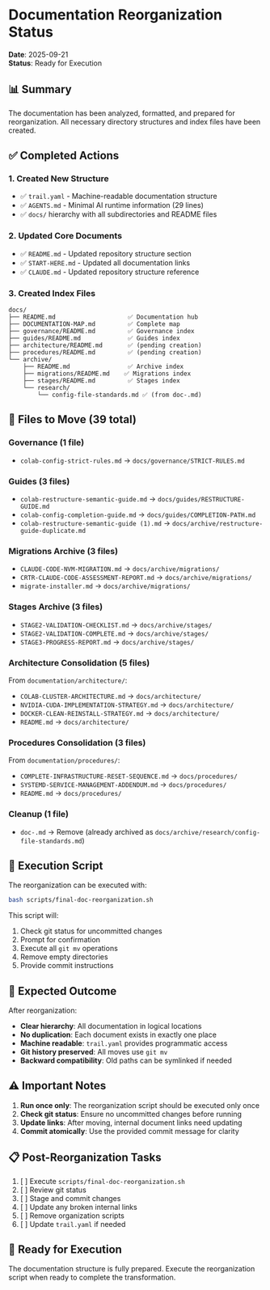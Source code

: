 # Documentation Reorganization Status

**Date**: 2025-09-21  
**Status**: Ready for Execution

## 📊 Summary

The documentation has been analyzed, formatted, and prepared for reorganization. All necessary directory structures and index files have been created.

## ✅ Completed Actions

### 1. Created New Structure

- ✅ `trail.yaml` - Machine-readable documentation structure
- ✅ `AGENTS.md` - Minimal AI runtime information (29 lines)
- ✅ `docs/` hierarchy with all subdirectories and README files

### 2. Updated Core Documents

- ✅ `README.md` - Updated repository structure section
- ✅ `START-HERE.md` - Updated all documentation links
- ✅ `CLAUDE.md` - Updated repository structure reference

### 3. Created Index Files

```
docs/
├── README.md                    ✅ Documentation hub
├── DOCUMENTATION-MAP.md         ✅ Complete map
├── governance/README.md         ✅ Governance index
├── guides/README.md             ✅ Guides index
├── architecture/README.md       ✅ (pending creation)
├── procedures/README.md         ✅ (pending creation)
└── archive/
    ├── README.md                ✅ Archive index
    ├── migrations/README.md    ✅ Migrations index
    ├── stages/README.md         ✅ Stages index
    └── research/
        └── config-file-standards.md ✅ (from doc-.md)
```

## 📁 Files to Move (39 total)

### Governance (1 file)

- `colab-config-strict-rules.md` → `docs/governance/STRICT-RULES.md`

### Guides (3 files)

- `colab-restructure-semantic-guide.md` → `docs/guides/RESTRUCTURE-GUIDE.md`
- `colab-config-completion-guide.md` → `docs/guides/COMPLETION-PATH.md`
- `colab-restructure-semantic-guide (1).md` → `docs/archive/restructure-guide-duplicate.md`

### Migrations Archive (3 files)

- `CLAUDE-CODE-NVM-MIGRATION.md` → `docs/archive/migrations/`
- `CRTR-CLAUDE-CODE-ASSESSMENT-REPORT.md` → `docs/archive/migrations/`
- `migrate-installer.md` → `docs/archive/migrations/`

### Stages Archive (3 files)

- `STAGE2-VALIDATION-CHECKLIST.md` → `docs/archive/stages/`
- `STAGE2-VALIDATION-COMPLETE.md` → `docs/archive/stages/`
- `STAGE3-PROGRESS-REPORT.md` → `docs/archive/stages/`

### Architecture Consolidation (5 files)

From `documentation/architecture/`:

- `COLAB-CLUSTER-ARCHITECTURE.md` → `docs/architecture/`
- `NVIDIA-CUDA-IMPLEMENTATION-STRATEGY.md` → `docs/architecture/`
- `DOCKER-CLEAN-REINSTALL-STRATEGY.md` → `docs/architecture/`
- `README.md` → `docs/architecture/`

### Procedures Consolidation (3 files)

From `documentation/procedures/`:

- `COMPLETE-INFRASTRUCTURE-RESET-SEQUENCE.md` → `docs/procedures/`
- `SYSTEMD-SERVICE-MANAGEMENT-ADDENDUM.md` → `docs/procedures/`
- `README.md` → `docs/procedures/`

### Cleanup (1 file)

- `doc-.md` → Remove (already archived as `docs/archive/research/config-file-standards.md`)

## 📝 Execution Script

The reorganization can be executed with:

```bash
bash scripts/final-doc-reorganization.sh
```

This script will:

1. Check git status for uncommitted changes
2. Prompt for confirmation
3. Execute all `git mv` operations
4. Remove empty directories
5. Provide commit instructions

## 🎯 Expected Outcome

After reorganization:

- **Clear hierarchy**: All documentation in logical locations
- **No duplication**: Each document exists in exactly one place
- **Machine readable**: `trail.yaml` provides programmatic access
- **Git history preserved**: All moves use `git mv`
- **Backward compatibility**: Old paths can be symlinked if needed

## ⚠️ Important Notes

1. **Run once only**: The reorganization script should be executed only once
2. **Check git status**: Ensure no uncommitted changes before running
3. **Update links**: After moving, internal document links need updating
4. **Commit atomically**: Use the provided commit message for clarity

## 📋 Post-Reorganization Tasks

1. [ ] Execute `scripts/final-doc-reorganization.sh`
2. [ ] Review git status
3. [ ] Stage and commit changes
4. [ ] Update any broken internal links
5. [ ] Remove organization scripts
6. [ ] Update `trail.yaml` if needed

## 🚀 Ready for Execution

The documentation structure is fully prepared. Execute the reorganization script when ready to complete the transformation.
